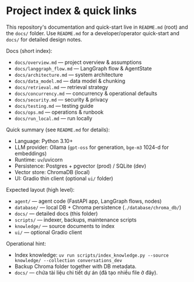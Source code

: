 # Project index & quick links

This repository's documentation and quick-start live in `README.md` (root) and the `docs/` folder. Use `README.md` for a developer/operator quick-start and `docs/` for detailed design notes.

Docs (short index):
- `docs/overview.md` — project overview & assumptions
- `docs/langgraph_flow.md` — LangGraph flow & AgentState
- `docs/architecture.md` — system architecture
- `docs/data_model.md` — data model & chunking
- `docs/retrieval.md` — retrieval strategy
- `docs/concurrency.md` — concurrency & operational defaults
- `docs/security.md` — security & privacy
- `docs/testing.md` — testing guide
- `docs/ops.md` — operations & runbook
- `docs/run_local.md` — run locally

Quick summary (see `README.md` for details):
- Language: Python 3.10+
- LLM provider: Ollama (`gpt-oss` for generation, `bge-m3` 1024-d for embeddings)
- Runtime: `uv`/uvicorn
- Persistence: Postgres + pgvector (prod) / SQLite (dev)
- Vector store: ChromaDB (local)
- UI: Gradio thin client (optional `ui/` folder)

Expected layout (high level):
- `agent/` — agent code (FastAPI app, LangGraph flows, nodes)
- `database/` — local DB + Chroma persistence (`./database/chroma_db/`)
- `docs/` — detailed docs (this folder)
- `scripts/` — indexer, backups, maintenance scripts
- `knowledge/` — source documents to index
- `ui/` — optional Gradio client

Operational hint:
- Index knowledge: `uv run scripts/index_knowledge.py --source knowledge/ --collection conversations_dev`
- Backup Chroma folder together with DB metadata.
- `docs/` — chứa tài liệu chi tiết dự án (đã tạo nhiều file ở đây).
